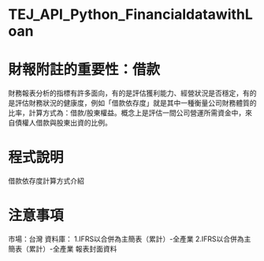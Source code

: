 # TEJ_API_Python_FinancialdatawithLoan

# 財報附註的重要性：借款

財務報表分析的指標有許多面向，有的是評估獲利能力、經營狀況是否穩定，有的是評估財務狀況的健康度，例如「借款依存度」就是其中一種衡量公司財務體質的比率，計算方式為：借款/股東權益。概念上是評估一間公司營運所需資金中，來自債權人借款與股東出資的比例。

# 程式說明

借款依存度計算方式介紹

# 注意事項
市場：台灣
資料庫： 1.IFRS以合併為主簡表（累計）-全產業 2.IFRS以合併為主簡表（累計）-全產業 報表封面資料
